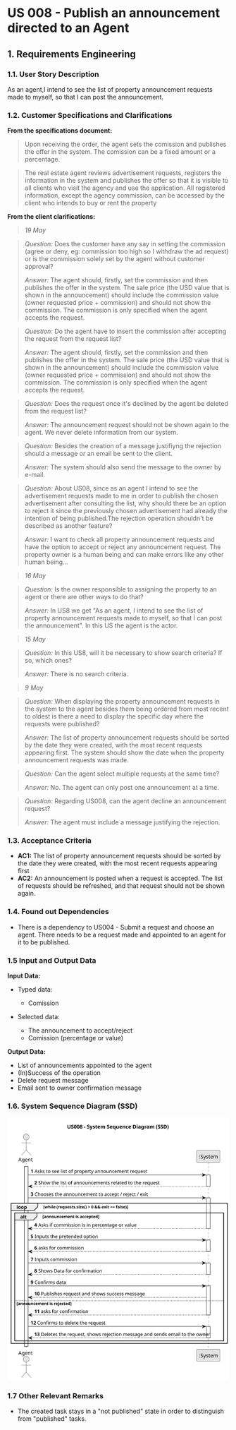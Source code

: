 # US 008 - Publish an announcement directed to an Agent

## 1. Requirements Engineering


### 1.1. User Story Description

As an agent,I intend to see the list of property announcement requests made to myself, so that I can post the announcement.
### 1.2. Customer Specifications and Clarifications 


**From the specifications document:**

>  Upon receiving the order, the agent sets the comission and publishes the offer in the system. The comission can be a fixed amount or a percentage.

>  The real estate agent reviews advertisement requests, registers the information in the system and
publishes the offer so that it is visible to all clients who visit the agency and use the application. All
registered information, except the agency commission, can be accessed by the client who intends to
buy or rent the property
 

**From the client clarifications:**

> *19 May*

> *Question:* Does the customer have any say in setting the commission (agree or deny, eg: commission too high so I withdraw the ad request) or is the commission solely set by the agent without customer approval?
>
> *Answer:* The agent should, firstly, set the commission and then publishes the offer in the system. The sale price (the USD value that is shown in the announcement) should include the commission value (owner requested price + commission) and should not show the commission. The commission is only specified when the agent accepts the request.

> *Question:* Do the agent have to insert the commission after accepting the request from the request list?
>
> *Answer:* The agent should, firstly, set the commission and then publishes the offer in the system. The sale price (the USD value that is shown in the announcement) should include the commission value (owner requested price + commission) and should not show the commission. The commission is only specified when the agent accepts the request.

> *Question:* Does the request once it's declined by the agent be deleted from the request list?
>
> *Answer:* The announcement request should not be shown again to the agent. We never delete information from our system.

> *Question:* Besides the creation of a message justifiyng the rejection should a message or an email be sent to the client.
>
> *Answer:* The system should also send the message to the owner by e-mail.

> *Question:* About US08, since as an agent I intend to see the advertisement requests made to me in order to publish the chosen advertisement after consulting the list, why should there be an option to reject it since the previously chosen advertisement had already the intention of being published.The rejection operation shouldn't be described as another feature?
>
> *Answer:* I want to check all property announcement requests and have the option to accept or reject any announcement request. The property owner is a human being and can make errors like any other human being...

> *16 May*

> *Question:* Is the owner responsible to assigning the property to an agent or there are other ways to do that?
>
> *Answer:* In US8 we get "As an agent, I intend to see the list of property announcement requests made to myself, so that I can post the announcement". In this US the agent is the actor.

> *15 May*

> *Question:* In this US8, will it be necessary to show search criteria? If so, which ones?
>
> *Answer:* There is no search criteria.

> *9 May*

> *Question:* When displaying the property announcement requests in the system to the agent besides them being ordered from most recent to oldest is there a need to display the specific day where the requests were published?
>
> *Answer:* The list of property announcement requests should be sorted by the date they were created, with the most recent requests appearing first. The system should show the date when the property announcement requests was made.

> *Question:* Can the agent select multiple requests at the same time?
>
> *Answer:* No. The agent can only post one announcement at a time.

> *Question:* Regarding US008, can the agent decline an announcement request?
>
> *Answer:* The agent must include a message justifying the rejection.

### 1.3. Acceptance Criteria

* **AC1:** The list of property announcement requests should be sorted by the date
  they were created, with the most recent requests appearing first
* **AC2:** An announcement is posted when a request is accepted. The list of requests
  should be refreshed, and that request should not be shown again.

### 1.4. Found out Dependencies


* There is a dependency to US004 - Submit a request and choose an agent. There needs to be a request made and appointed to an agent for it to be published.


### 1.5 Input and Output Data


**Input Data:**

* Typed data:
    * Comission
	
* Selected data:
	* The announcement to accept/reject
    * Comission (percentage or value)


**Output Data:**

* List of announcements appointed to the agent
* (In)Success of the operation
* Delete request message
* Email sent to owner confirmation message

### 1.6. System Sequence Diagram (SSD)

![System Sequence Diagram ](svg/us008-system-sequence-diagram.svg)


### 1.7 Other Relevant Remarks

* The created task stays in a "not published" state in order to distinguish from "published" tasks.